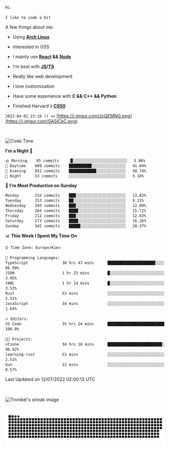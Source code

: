 ```
Hi.

I like to code a bit
```

A few things about me:

-   Using **[Arch Linux](https://archlinux.org/)**

-   Interested in OSS

-   I mainly use **[React](https://reactjs.org/) && [Node](https://nodejs.org/en/)**

-   I'm best with **[JS](https://www.javascript.com/)/[TS](https://www.typescriptlang.org/)**

-   Really like web development

-   I love customization

-   Have some experience with **C && C++ && Python**

-   Finished Harvard's **[CS50](https://cs50.harvard.edu)**

`2022-04-02_23:16 () =>` [https://i.imgur.com/JcQEMNG.png](https://i.imgur.com/SA5ICkC.png)

<br>

<!--START_SECTION:waka-->
![Code Time](http://img.shields.io/badge/Code%20Time-0%20secs-blue)

**I'm a Night 🦉** 

```text
🌞 Morning    85 commits     █░░░░░░░░░░░░░░░░░░░░░░░░   5.06% 
🌆 Daytime    689 commits    ██████████░░░░░░░░░░░░░░░   41.04% 
🌃 Evening    852 commits    ████████████░░░░░░░░░░░░░   50.74% 
🌙 Night      53 commits     ░░░░░░░░░░░░░░░░░░░░░░░░░   3.16%

```
📅 **I'm Most Productive on Sunday** 

```text
Monday       232 commits    ███░░░░░░░░░░░░░░░░░░░░░░   13.82% 
Tuesday      153 commits    ██░░░░░░░░░░░░░░░░░░░░░░░   9.11% 
Wednesday    203 commits    ███░░░░░░░░░░░░░░░░░░░░░░   12.09% 
Thursday     264 commits    ████░░░░░░░░░░░░░░░░░░░░░   15.72% 
Friday       212 commits    ███░░░░░░░░░░░░░░░░░░░░░░   12.63% 
Saturday     273 commits    ████░░░░░░░░░░░░░░░░░░░░░   16.26% 
Sunday       342 commits    █████░░░░░░░░░░░░░░░░░░░░   20.37%

```


📊 **This Week I Spent My Time On** 

```text
⌚︎ Time Zone: Europe/Kiev

💬 Programming Languages: 
TypeScript               30 hrs 47 mins      █████████████████████░░░░   86.99% 
JSON                     1 hr 23 mins        █░░░░░░░░░░░░░░░░░░░░░░░░   3.95% 
YAML                     1 hr 14 mins        █░░░░░░░░░░░░░░░░░░░░░░░░   3.53% 
Rust                     53 mins             ░░░░░░░░░░░░░░░░░░░░░░░░░   2.51% 
JavaScript               34 mins             ░░░░░░░░░░░░░░░░░░░░░░░░░   1.64%

🔥 Editors: 
VS Code                  35 hrs 24 mins      █████████████████████████   100.0%

🐱‍💻 Projects: 
ntzone                   34 hrs 18 mins      ████████████████████████░   96.92% 
learning-rust            53 mins             ░░░░░░░░░░░░░░░░░░░░░░░░░   2.51% 
bun                      12 mins             ░░░░░░░░░░░░░░░░░░░░░░░░░   0.57%

```


 Last Updated on 12/07/2022 02:00:13 UTC
<!--END_SECTION:waka-->

<br>

<p><img align="center" src="https://github-readme-streak-stats.herokuapp.com/?user=Tronikelis&theme=dark" alt="Tronikel's streak image" /></p>

<br>

<img title="" src="https://raw.githubusercontent.com/Tronikelis/Tronikelis/output/github-contribution-grid-snake.svg" alt="very cool snake thingey" data-align="left">
